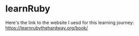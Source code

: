 # learnRuby

Here's the link to the website I uesd for this learning journey: https://learnrubythehardway.org/book/

